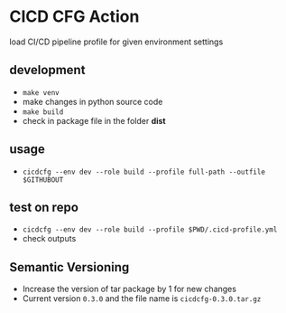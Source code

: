 # CICD CFG Action
load CI/CD pipeline profile for given environment settings 

## development 
- `make venv`
- make changes in python source code
- `make build`
- check in package file in the folder **dist**

## usage 
- `cicdcfg --env dev --role build --profile full-path --outfile $GITHUBOUT`

## test on repo
- `cicdcfg --env dev --role build --profile $PWD/.cicd-profile.yml` 
- check outputs 

## Semantic Versioning
- Increase the version of tar package by 1 for new changes
- Current version `0.3.0` and the file name is  `cicdcfg-0.3.0.tar.gz` 
